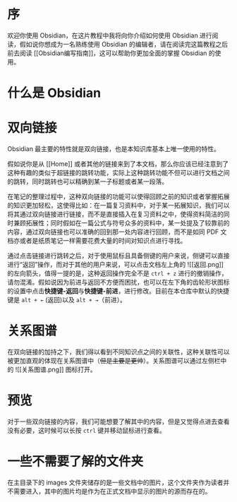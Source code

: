 # 序

欢迎你使用 Obsidian，在这片教程中我将向你介绍如何使用 Obsidian 进行阅读，假如说你想成为一名熟练使用 Obsidian 的编辑者，请在阅读完这篇教程之后前去阅读 [[Obsidian编写指南]]，这可以帮助你更加全面的掌握 Obsidian 的使用。

# 什么是 Obsidian



# 双向链接

Obsidian 最主要的特性就是双向链接，也是本知识库基本上唯一使用的特性。

假如说你是从 [[Home]] 或者其他的链接来到了本文档，那么你应该已经注意到了这种有趣的类似于超链接的跳转功能，实际上这种跳转功能不但可以进行文档之间的跳转，同时跳转也可以精确到某一子标题或者某一段落。

在笔记的整理过程中，这种双向链接的功能可以使得回顾之前的知识或者掌握拓展的知识更加轻松，这使得比如：在一篇复习资料中，对于某一拓展知识，我们可以将其通过双向链接进行链接，而不是直接插入在复习资料之中，使得资料简洁的同时兼顾拓展性；同时假如在一篇公式与符号众多的资料中，某一处提及了较靠前的内容，通过双向链接也可以准确的回到那一处内容进行回顾，而不是如同 PDF 文档亦或者是纸质笔记一样需要花费大量的时间对知识点进行寻找。

通过点击链接进行跳转之后，对于使用鼠标且具备侧键的用户来说，侧键可以直接进行“返回”操作，而对于其他的用户来说，可以点击文档左上角的 ![[返回.png]] 的左向箭头，值得一提的是，这种返回操作完全不是 `ctrl + z` 进行的撤销操作，请勿混淆。假如说因为前进与返回不方便而困扰，也可以在左下角的齿轮形状图标的设置中点击**快捷键-返回**与**快捷键-前进**，进行修改。目前在本仓库中默认的快捷键是 `alt + ←` (返回)以及 `alt + →`（前进）。

# 关系图谱

在双向链接的加持之下，我们得以看到不同知识点之间的关联性，这种关联性可以被更加直观的体现在关系图谱中（~~但是主要是更帅~~）。关系图谱可以通过左侧栏中的 ![[关系图谱.png]] 图标打开。

# 预览

对于一些双向链接的内容，我们可能想要了解其中的内容，但是又觉得点进去查看没有必要，这时候可以长按 `ctrl` 键并移动鼠标进行查看。

# 一些不需要了解的文件夹

在主目录下的 images 文件夹储存的是一些文档中的图片，这个文件夹作为读者并不需要进入，其中的图片均是作为在正式文档中显示的图片的源而存在的。